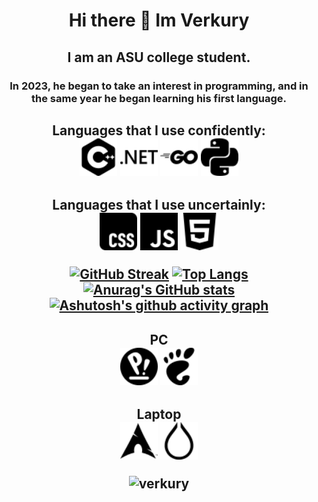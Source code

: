 <h1 align="center"> Hi there 👋 Im Verkury
<h2 align="center"> I am an ASU college student.
<h3 align="center"> In 2023, he began to take an interest in programming, and in the same year he began learning his first language.
<h2 align="center"> Languages that I use confidently:
<div align="centr">
        <img src="imgs/cplusplus.svg" width="60" height="60">
        <img src="imgs/dotnet.svg" width="60" height="60">
        <img src="imgs/go.svg" width="60" height="60">
        <img src="imgs/python.svg" width="60" height="60">
</div>
<h2 align="center"> Languages that I use uncertainly:
<div align="centr">
        <img src="imgs/css.svg" width="60" height="60">
        <img src="imgs/javascript.svg" width="60" height="60">
        <img src="imgs/html5.svg" width="60" height="60">
</div>

[![GitHub Streak](https://github-readme-streak-stats.herokuapp.com/?user=verkury&theme=dark)](https://git.io/streak-stats)
[![Top Langs](https://github-readme-stats.vercel.app/api/top-langs/?username=verkury&theme=dark)](https://github.com/anuraghazra/github-readme-stats)
[![Anurag's GitHub stats](https://github-readme-stats.vercel.app/api?username=verkury&theme=dark)](https://github.com/anuraghazra/github-readme-stats)
[![Ashutosh's github activity graph](https://github-readme-activity-graph.vercel.app/graph?username=verkury&theme=react-dark)](https://github.com/ashutosh00710/github-readme-activity-graph)

<h2 align="center"> PC
<div align="sentr">
    <img src="imgs/popos.svg" width="60" height="60">
    <img src="imgs/gnome.svg" width="60" height="60">
</div>
<h2 align="center"> Laptop
<div align="sentr">
    <img src="imgs/archlinux.svg" width="60" height="60">
    <img src="imgs/hyprland.svg" width="60" height="60">
</div>

<p align="center">
  <img src="https://komarev.com/ghpvc/?username=verkury&label=Profile%20views&color=0e75b6&style=flat" alt="verkury" />
</p>